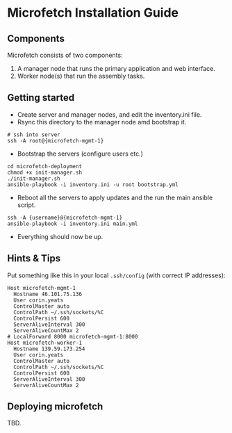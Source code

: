 # Microfetch Installation Guide

## Components

Microfetch consists of two components:

1. A manager node that runs the primary application and web interface.
2. Worker node(s) that run the assembly tasks.

## Getting started

- Create server and manager nodes, and edit the inventory.ini file.
- Rsync this directory to the manager node amd bootstrap it.
```
# ssh into server
ssh -A root@{microfetch-mgmt-1}
```
- Bootstrap the servers (configure users etc.)
```
cd microfetch-deployment
chmod +x init-manager.sh
./init-manager.sh
ansible-playbook -i inventory.ini -u root bootstrap.yml
```
- Reboot all the servers to apply updates and the run the main ansible script.
```
ssh -A {username}@{microfetch-mgmt-1}
ansible-playbook -i inventory.ini main.yml
```
- Everything should now be up.

## Hints & Tips
Put something like this in your local `.ssh/config` (with correct IP addresses):
```
Host microfetch-mgmt-1
  Hostname 46.101.75.136
  User corin.yeats
  ControlMaster auto
  ControlPath ~/.ssh/sockets/%C
  ControlPersist 600
  ServerAliveInterval 300
  ServerAliveCountMax 2
# LocalForward 8000 microfetch-mgmt-1:8000
Host microfetch-worker-1
  Hostname 139.59.173.254
  User corin.yeats
  ControlMaster auto
  ControlPath ~/.ssh/sockets/%C
  ControlPersist 600
  ServerAliveInterval 300
  ServerAliveCountMax 2
```

## Deploying microfetch
TBD.
